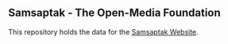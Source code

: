 ## Samsaptak - The Open-Media Foundation ##
This repository holds the data for the [Samsaptak Website](http://www.samsaptak.org/ "Samsaptak - The Open-Media Foundation").
